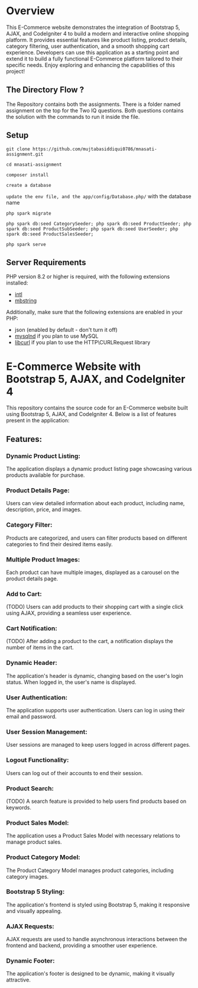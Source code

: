 # Overview

This E-Commerce website demonstrates the integration of Bootstrap 5, AJAX, and CodeIgniter 4 to build a modern and interactive online shopping platform. It provides essential features like product listing, product details, category filtering, user authentication, and a smooth shopping cart experience. Developers can use this application as a starting point and extend it to build a fully functional E-Commerce platform tailored to their specific needs. Enjoy exploring and enhancing the capabilities of this project!

## The Directory Flow ?

The Repository contains both the assignments. There is a folder named assignment on the top for the Two IQ questions. Both questions contains the solution with the commands to run it inside the file. 


## Setup

`git clone https://github.com/mujtabasiddiqui0786/mnasati-assignment.git` 


`cd mnasati-assignment`


`composer install`


`create a database`


`update the env file, and the app/config/Database.php/` with the database name


`php spark migrate`


`php spark db:seed CategorySeeder; php spark db:seed ProductSeeder; php spark db:seed ProductSubSeeder; php spark db:seed UserSeeder; php spark db:seed ProductSalesSeeder;`


`php spark serve`

## Server Requirements

PHP version 8.2 or higher is required, with the following extensions installed:

- [intl](http://php.net/manual/en/intl.requirements.php)
- [mbstring](http://php.net/manual/en/mbstring.installation.php)

Additionally, make sure that the following extensions are enabled in your PHP:

- json (enabled by default - don't turn it off)
- [mysqlnd](http://php.net/manual/en/mysqlnd.install.php) if you plan to use MySQL
- [libcurl](http://php.net/manual/en/curl.requirements.php) if you plan to use the HTTP\CURLRequest library
# E-Commerce Website with Bootstrap 5, AJAX, and CodeIgniter 4

This repository contains the source code for an E-Commerce website built using Bootstrap 5, AJAX, and CodeIgniter 4. Below is a list of features present in the application:

## Features:
### Dynamic Product Listing: 
The application displays a dynamic product listing page showcasing various products available for purchase.

### Product Details Page: 
Users can view detailed information about each product, including name, description, price, and images.

### Category Filter: 
Products are categorized, and users can filter products based on different categories to find their desired items easily.

### Multiple Product Images: 
Each product can have multiple images, displayed as a carousel on the product details page.

### Add to Cart: 
(TODO) Users can add products to their shopping cart with a single click using AJAX, providing a seamless user experience.

### Cart Notification: 
(TODO) After adding a product to the cart, a notification displays the number of items in the cart.

### Dynamic Header: 
The application's header is dynamic, changing based on the user's login status. When logged in, the user's name is displayed.

### User Authentication: 
The application supports user authentication. Users can log in using their email and password.

### User Session Management: 
User sessions are managed to keep users logged in across different pages.

### Logout Functionality: 
Users can log out of their accounts to end their session.

### Product Search: 
(TODO) A search feature is provided to help users find products based on keywords.

### Product Sales Model: 
The application uses a Product Sales Model with necessary relations to manage product sales.

### Product Category Model: 
The Product Category Model manages product categories, including category images.

### Bootstrap 5 Styling: 
The application's frontend is styled using Bootstrap 5, making it responsive and visually appealing.

### AJAX Requests: 
AJAX requests are used to handle asynchronous interactions between the frontend and backend, providing a smoother user experience.

### Dynamic Footer: 
The application's footer is designed to be dynamic, making it visually attractive.
